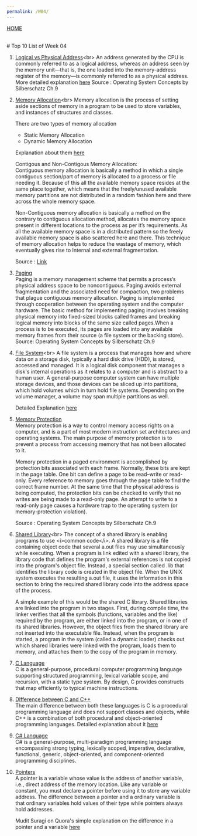 ```yaml
---
permalink: /W04/
---
```

[HOME](../)

<br>
# Top 10 List of Week 04

1. [Logical vs Physical Address](https://www.geeksforgeeks.org/logical-and-physical-address-in-operating-system/#:~:text=The%20basic%20difference%20between%20Logical,exists%20in%20the%20memory%20unit.)<br>
    An address generated by the CPU is commonly referred to as a logical address,
    whereas an address seen by the memory unit—that is, the one loaded into
    the memory-address register of the memory—is commonly referred to as a
    physical address. 
    More detailed explanation [here](https://www.geeksforgeeks.org/logical-and-physical-address-in-operating-system/#:~:text=The%20basic%20difference%20between%20Logical,exists%20in%20the%20memory%20unit.)
    Source : Operating System Concepts by Silberschatz Ch.9


2. [Memory Allocation](https://www.cs.uah.edu/~rcoleman/Common/C_Reference/MemoryAlloc.html#:~:text=Memory%20allocation%20is%20the%20process,of%20a%20structure%20or%20class.)<br>
    Memory allocation is the process of setting aside sections of memory in a program to be used to store variables, and instances of structures and classes.

    There are two types of memory allocation
    - Static Memory Allocation
    - Dynamic Memory Allocation

    Explanation about them [here](https://www.cs.uah.edu/~rcoleman/Common/C_Reference/MemoryAlloc.html#:~:text=Memory%20allocation%20is%20the%20process,of%20a%20structure%20or%20class.)

    Contigous and Non-Contigous Memory Allocation:<br>
    Contiguous memory allocation is basically a method in which a single contiguous section/part of memory is allocated to a process or file needing it. Because of this all the available memory space resides at the same place together, which means that the freely/unused available memory partitions are not distributed in a random fashion here and there across the whole memory space.

    Non-Contiguous memory allocation is basically a method on the contrary to contiguous allocation method, allocates the memory space present in different locations to the process as per it’s requirements. As all the available memory space is in a distributed pattern so the freely available memory space is also scattered here and there.
    This technique of memory allocation helps to reduce the wastage of memory, which eventually gives rise to Internal and external fragmentation.    
    
    Source : [Link](https://www.geeksforgeeks.org/difference-between-contiguous-and-noncontiguous-memory-allocation/)



3. [Paging](https://en.wikipedia.org/wiki/Paging)<br>
    Paging is a memory management scheme that permits a process’s physical address space to be noncontiguous.
    Paging avoids external fragmentation and the associated need for compaction, two problems that plague contiguous memory allocation. Paging is implemented through cooperation between the operating system and
    the computer hardware. The basic method for implementing paging involves breaking physical memory
    into fixed-sized blocks called frames and breaking logical memory into
    blocks of the same size called pages.When a process is to be executed, its pages
    are loaded into any available memory frames from their source (a file system or
    the backing store). Source: Operating System Concepts by Silberschatz Ch.9

4. [File System](https://www.techopedia.com/definition/5510/file-system#:~:text=A%20file%20system%20is%20a,abstract%20to%20a%20human%20user.)<br>
    A file system is a process that manages how and where data on a storage disk, typically a hard disk drive (HDD), is stored, accessed and managed. It is a logical disk component that manages a disk's internal operations as it relates to a computer and is abstract to a human user. A general-purpose computer system can have multiple storage devices, and those devices can be sliced up into partitions, which hold volumes which in turn hold file systems. Depending on the volume manager, a volume may span multiple partitions as well.

    Detailed Explanation [here](https://www.howtogeek.com/196051/htg-explains-what-is-a-file-system-and-why-are-there-so-many-of-them/)
    


5. [Memory Protection](https://en.wikipedia.org/wiki/Memory_protection)<br>
    Memory protection is a way to control memory access rights on a computer, and is a part of most modern instruction set architectures and operating systems. The main purpose of memory protection is to prevent a process from accessing memory that has not been allocated to it.

    Memory protection in a paged environment is accomplished by protection bits
    associated with each frame. Normally, these bits are kept in the page table.
    One bit can define a page to be read–write or read-only. Every reference
    to memory goes through the page table to find the correct frame number. At
    the same time that the physical address is being computed, the protection bits
    can be checked to verify that no writes are being made to a read-only page. An
    attempt to write to a read-only page causes a hardware trap to the operating
    system (or memory-protection violation).

     Source : Operating System Concepts by Silberschatz Ch.9
    


6. [Shared Library](http://osr507doc.sco.com/en/tools/ShLib_WhatIs.html#:~:text=A%20shared%20library%20is%20a,Instead%2C%20a%20special%20section%20called%20.)<br>
    The concept of a shared library is enabling programs to use <i>common code</i>. A shared library is a file containing object code that several a.out files may use simultaneously while executing. When a program is link edited with a shared library, the library code that defines the program's external references is not copied into the program's object file. Instead, a special section called .lib that identifies the library code is created in the object file. When the UNIX system executes the resulting a.out file, it uses the information in this section to bring the required shared library code into the address space of the process.

    A simple example of this would be the shared C library. Shared libraries are linked into the program in two stages. First, during compile time, the linker verifies that all the symbols (functions, variables and the like) required by the program, are either linked into the program, or in one of its shared libraries. However, the object files from the shared library are not inserted into the executable file. Instead, when the program is started, a program in the system (called a dynamic loader) checks out which shared libraries were linked with the program, loads them to memory, and attaches them to the copy of the program in memory.


7. [C Language](https://www.tutorialspoint.com/cprogramming/index.htm)<br>
    C is a general-purpose, procedural computer programming language supporting structured programming, lexical variable scope, and recursion, with a static type system. By design, C provides constructs that map efficiently to typical machine instructions.
    

8. [DIfference between C and C++](https://www.tutorialspoint.com/difference-between-c-and-cplusplus)<br>
    The main difference between both these languages is C is a procedural programming language and does not support classes and objects, while C++ is a combination of both procedural and object-oriented programming languages.
    Detailed explanation about it [here](https://www.tutorialspoint.com/difference-between-c-and-cplusplus)

    

9. [C# Language](https://www.w3schools.com/cs/)<br>
    C# is a general-purpose, multi-paradigm programming language encompassing strong typing, lexically scoped, imperative, declarative, functional, generic, object-oriented, and component-oriented programming disciplines. 


10. [Pointers](https://www.tutorialspoint.com/cprogramming/c_pointers.htm)<br>
    A pointer is a variable whose value is the address of another variable, i.e., direct address of the memory location. Like any variable or constant, you must declare a pointer before using it to store any variable address. The difference between a pointer and a ordinary variable is that ordinary variables hold values of their type while pointers always hold addresses.

    Mudit Suragi on Quora's simple explanation on the difference in a pointer and a variable [here](https://www.quora.com/What-is-the-difference-in-a-pointer-and-a-variable)